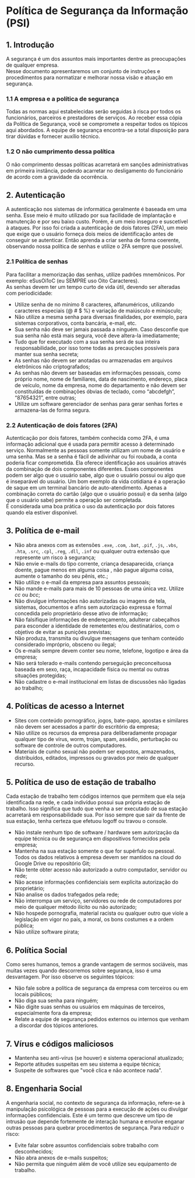 # Política de Segurança da Informação (PSI)

## 1. Introdução

A segurança é um dos assuntos mais importantes dentre as preocupações de qualquer empresa.  
Nesse documento apresentaremos um conjunto de instruções e procedimentos para normatizar e melhorar nossa visão e atuação em segurança.

### 1.1 A empresa e a política de segurança

Todas as normas aqui estabelecidas serão seguidas à risca por todos os funcionários, parceiros e prestadores de serviços. Ao receber essa cópia da Política de Segurança, você se compromete a respeitar todos os tópicos aqui abordados. A equipe de segurança encontra-se a total disposição para tirar dúvidas e fornecer auxílio técnico.

### 1.2 O não cumprimento dessa política

O não comprimento dessas políticas acarretará em sanções administrativas em primeira instância, podendo acarretar no desligamento do funcionário de acordo com a gravidade da ocorrência.

## 2. Autenticação

A autenticação nos sistemas de informática geralmente é baseada em uma senha. Esse meio é muito utilizado por sua facilidade de implantação e manutenção e por seu baixo custo. Porém, é um meio inseguro e suscetível à ataques. Por isso foi criada a autenticação de dois fatores (2FA), um meio que exige que o usuário forneça dois meios de identificação antes de conseguir se autenticar.
Então aprenda a criar senha de forma coerente, observando nossa política de senhas e utilize o 2FA sempre que possível.

### 2.1 Política de senhas

Para facilitar a memorização das senhas, utilize padrões mnemônicos. Por exemplo: eSusOi1oC (eu SEMPRE uso Oito Caracteres).  
As senhas devem ter um tempo curto de vida útil, devendo ser alteradas com periodicidade:

- Utilize senha de no mínimo 8 caracteres, alfanuméricos, utilizando caracteres especiais (@ # $ %) e variação de maiúsculo e minúsculo;
- Não utilize a mesma senha para diversas finalidades, por exemplo, para sistemas corporativos, conta bancária, e-mail, etc.
- Sua senha não deve ser jamais passada a ninguém. Caso desconfie que sua senha não está mais segura, você deve altera-la imediatamente;
- Tudo que for executado com a sua senha será de sua inteira responsabilidade, por isso tome todas as precauções possíveis para manter sua senha secreta;
- As senhas não devem ser anotadas ou armazenadas em arquivos eletrônicos não criptografados;
- As senhas não devem ser baseadas em informações pessoais, como próprio nome, nome de familiares, data de nascimento, endereço, placa de veículo, nome da empresa, nome do departamento e não devem ser constituídas de combinações óbvias de teclado, como “abcdefgh”, “87654321”, entre outras;
- Utilize um software gerenciador de senhas para gerar senhas fortes e armazena-las de forma segura.

### 2.2 Autenticação de dois fatores (2FA)

Autenticação por dois fatores, também conhecida como 2FA, é uma informação adicional que é usada para permitir acesso à determinado serviço. Normalmente as pessoas somente utilizam um nome de usuário e uma senha. Mas se a senha é fácil de adivinhar ou foi roubada, a conta poderia ficar comprometida. Ela oferece identificação aos usuários através da combinação de dois componentes diferentes. Esses componentes podem ser algo que o usuário sabe, algo que o usuário possui ou algo que é inseparável do usuário. Um bom exemplo da vida cotidiana é a operação de saque em um terminal bancário de auto-atendimento. Apenas a combinação correta do cartão (algo que o usuário possui) e da senha (algo que o usuário sabe) permite a operação ser completada.  
É considerada uma boa prática o uso da autenticação por dois fatores quando ela estiver disponível.

## 3. Política de e-mail

- Não abra anexos com as extensões `.exe`, `.com`, `.bat`, `.pif`, `.js`, `.vbs`, `.hta`, `.src`, `.cpl`, `.reg`, `.dll`, `.inf` ou qualquer outra extensão que represente um risco à segurança;
- Não envie e-mails do tipo corrente, criança desaparecida, criança doente, pague menos em alguma coisa , não pague alguma coisa, aumente o tamanho do seu pênis, etc.;
- Não utilize o e-mail da empresa para assuntos pessoais;
- Não mande e-mails para mais de 10 pessoas de uma única vez. Utilize *cc* ou *bcc*;
- Não divulgue informações não autorizadas ou imagens de tela, sistemas, documentos e afins sem autorização expressa e formal concedida pelo proprietário desse ativo de informação;
- Não falsifique informações de endereçamento, adulterar cabeçalhos para esconder a identidade de remetentes e/ou destinatários, com o objetivo de evitar as punições previstas;
- Não produza, transmita ou divulgue mensagens que tenham conteúdo considerado impróprio, obsceno ou ilegal;
- Os e-mails sempre devem conter seu nome, telefone, logotipo e área da empresa;
- Não será tolerado e-mails contendo perseguição preconceituosa baseada em sexo, raça, incapacidade física ou mental ou outras situações protegidas;
- Não cadastre o e-mail institucional em listas de discussões não ligadas ao trabalho;

## 4. Políticas de acesso a Internet

- Sites com conteúdo pornográfico, jogos, bate-papo, apostas e similares não devem ser acessados a partir do escritório da empresa;
- Não utilize os recursos da empresa para deliberadamente propagar qualquer tipo de vírus, worm, trojan, spam, assédio, perturbação ou software de controle de outros computadores.
- Materiais de cunho sexual não podem ser expostos, armazenados, distribuídos, editados, impressos ou gravados por meio de qualquer recurso.

## 5. Política de uso de estação de trabalho

Cada estação de trabalho tem códigos internos que permitem que ela seja identificada na rede, e cada indivíduo possui sua própria estação de trabalho. Isso significa que tudo que venha a ser executado de sua estação acarretará em responsabilidade sua. Por isso sempre que sair da frente de sua estação, tenha certeza que efetuou logoff ou travou o console.

- Não instale nenhum tipo de software / hardware sem autorização da equipe técnica ou de segurança em dispositivos fornecidos pela empresa;
- Mantenha na sua estação somente o que for supérfulo ou pessoal. Todos os dados relativos à empresa devem ser mantidos na cloud do Google Drive ou repositório Git;
- Não tente obter acesso não autorizado a outro computador, servidor ou rede;
- Não acesse informações confidenciais sem explícita autorização do proprietário;
- Não analise os dados trafegados pela rede;
- Não interrompa um serviço, servidores ou rede de computadores por meio de qualquer método ilícito ou não autorizado;
- Não hospede pornografia, material racista ou qualquer outro que viole a legislação em vigor no país, a moral, os bons costumes e a ordem pública;
- Não utilize software pirata;

## 6. Política Social

Como seres humanos, temos a grande vantagem de sermos sociáveis, mas muitas vezes quando descorremos sobre segurança, isso é uma desvantagem. Por isso observe os seguintes tópicos:

- Não fale sobre a política de segurança da empresa com terceiros ou em locais públicos;
- Não diga sua senha para ninguém;
- Não digite suas senhas ou usuários em máquinas de terceiros, especialmente fora da empresa;
- Relate a equipe de segurança pedidos externos ou internos que venham a discordar dos tópicos anteriores.

## 7. Vírus e códigos maliciosos

- Mantenha seu anti-vírus (se houver) e sistema operacional atualizado;
- Reporte atitudes suspeitas em seu sistema a equipe técnica;
- Suspeite de softwares que "você clica e não acontece nada".

## 8. Engenharia Social

A engenharia social, no contexto de segurança da informação, refere-se à manipulação psicológica de pessoas para a execução de ações ou divulgar informações confidenciais. Este é um termo que descreve um tipo de intrusão que depende fortemente de interação humana e envolve enganar outras pessoas para quebrar procedimentos de segurança. Para reduzir o risco:

- Evite falar sobre assuntos confidenciais sobre trabalho com desconhecidos;
- Não abra anexos de e-mails suspeitos;
- Não permita que ninguém além de você utilize seu equipamento de trabalho.
